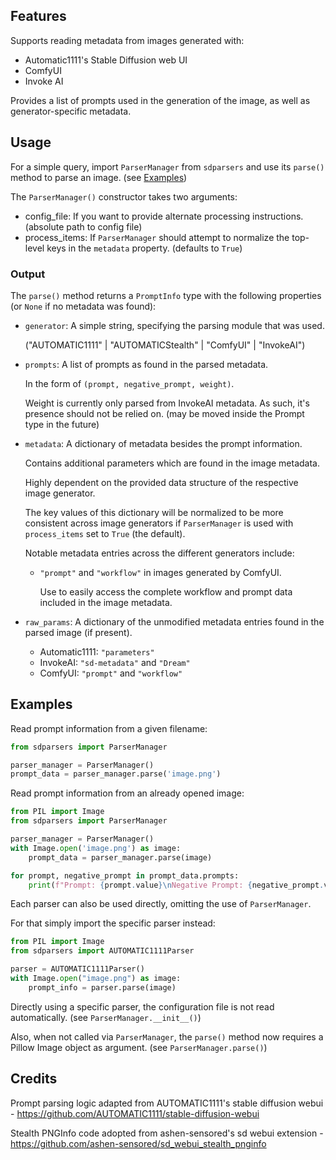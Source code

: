 
## Features

Supports reading metadata from images generated with:
* Automatic1111's Stable Diffusion web UI
* ComfyUI
* Invoke AI

Provides a list of prompts used in the generation of the image, as well as generator-specific metadata.

## Usage
For a simple query, import ```ParserManager``` from ```sdparsers``` and use its ```parse()``` method to parse an image. (see [Examples](#Examples))

The ```ParserManager()``` constructor takes two arguments:
* config_file: If you want to provide alternate processing instructions. (absolute path to config file)
* process_items: If ```ParserManager``` should attempt to normalize the top-level keys in the ```metadata``` property. (defaults to ```True```)

### Output
The ```parse()``` method returns a ```PromptInfo``` type with the following properties (or ```None``` if no metadata was found):
* ```generator```: A simple string, specifying the parsing module that was used.

  ("AUTOMATIC1111" | "AUTOMATICStealth" | "ComfyUI" | "InvokeAI")

* ```prompts```: A list of prompts as found in the parsed metadata.

  In the form of ```(prompt, negative_prompt, weight)```.

  Weight is currently only parsed from InvokeAI metadata. As such, it's presence should not be relied on. (may be moved inside the Prompt type in the future)

* ```metadata```: A dictionary of metadata besides the prompt information.

  Contains additional parameters which are found in the image metadata.

  Highly dependent on the provided data structure of the respective image generator.

  The key values of this dictionary will be normalized to be more consistent across image generators if ```ParserManager``` is used with ```process_items``` set to ```True``` (the default).

  Notable metadata entries across the different generators include:
  - ```"prompt"``` and ```"workflow"``` in images generated by ComfyUI.

    Use to easily access the complete workflow and prompt data included in the image metadata.
  
* ```raw_params```: A dictionary of the unmodified metadata entries found in the parsed image (if present).

  * Automatic1111: ```"parameters"```
  * InvokeAI: ```"sd-metadata"``` and ```"Dream"```
  * ComfyUI: ```"prompt"``` and ```"workflow"```


## Examples

Read prompt information from a given filename:
```python
from sdparsers import ParserManager

parser_manager = ParserManager()
prompt_data = parser_manager.parse('image.png')
```

Read prompt information from an already opened image:
```python
from PIL import Image
from sdparsers import ParserManager

parser_manager = ParserManager()
with Image.open('image.png') as image:
    prompt_data = parser_manager.parse(image)

for prompt, negative_prompt in prompt_data.prompts:
    print(f"Prompt: {prompt.value}\nNegative Prompt: {negative_prompt.value}")
```

Each parser can also be used directly, omitting the use of ```ParserManager```.

For that simply import the specific parser instead:
```python
from PIL import Image
from sdparsers import AUTOMATIC1111Parser

parser = AUTOMATIC1111Parser()
with Image.open("image.png") as image:
    prompt_info = parser.parse(image)
```

Directly using a specific parser, the configuration file is not read automatically. (see ```ParserManager.__init__()```)

Also, when not called via ```ParserManager```, the ```parse()``` method now requires a Pillow Image object as argument. (see ```ParserManager.parse()```)

## Credits
Prompt parsing logic adapted from AUTOMATIC1111's stable diffusion webui - https://github.com/AUTOMATIC1111/stable-diffusion-webui

Stealth PNGInfo code adopted from ashen-sensored's sd webui extension - https://github.com/ashen-sensored/sd_webui_stealth_pnginfo